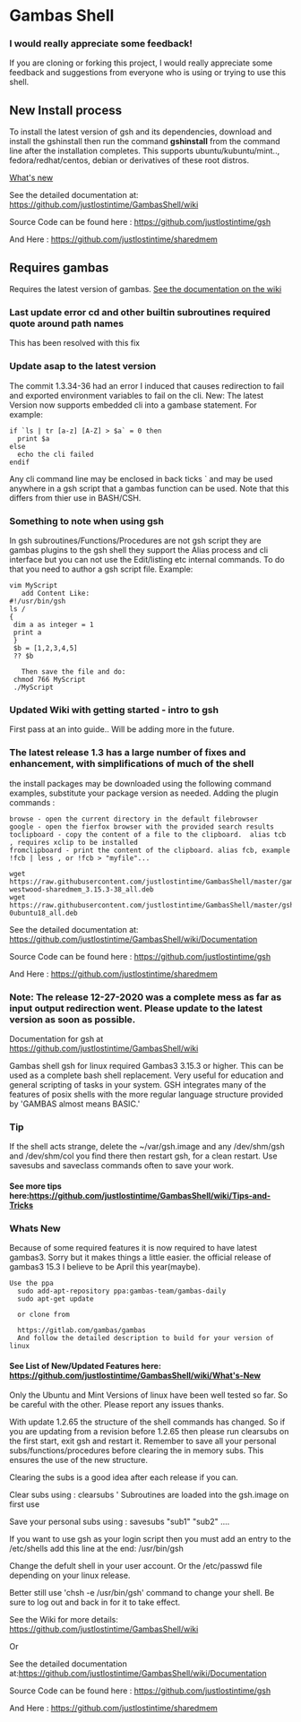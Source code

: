 # Gambas Shell
### I would really appreciate some feedback!
If you are cloning or forking this project, I would really appreciate some feedback and suggestions
from everyone who is using or trying to use this shell.

## New Install process
To install the latest version of gsh and its dependencies, download and install the gshinstall
then run the command **gshinstall** from the command line after the installation completes.
This supports ubuntu/kubuntu/mint.., fedora/redhat/centos, debian
or derivatives of these root distros.

[What's new](https://github.com/justlostintime/GambasShell/wiki/What's-New)

See the detailed documentation at: https://github.com/justlostintime/GambasShell/wiki

Source Code can be found here : https://github.com/justlostintime/gsh

And Here : https://github.com/justlostintime/sharedmem

## Requires gambas
Requires the latest version of gambas. [See the documentation on the wiki](https://github.com/justlostintime/GambasShell/wiki)

### Last update error cd and other builtin subroutines required quote around path names
This has been resolved with this fix

### Update asap to the latest version
The commit 1.3.34-36  had an error I induced that causes redirection to fail and exported environment variables to fail on the cli. 
New: The latest Version now supports embedded cli into a gambase statement. For example:
```
if `ls | tr [a-z] [A-Z] > $a` = 0 then 
  print $a
else
  echo the cli failed
endif
```
Any cli command line may be enclosed in back ticks \` and may be used anywhere in a gsh script that 
a gambas function can be used. Note that this differs from thier use in BASH/CSH.

### Something to note when using gsh
In gsh subroutines/Functions/Procedures are not gsh script they are gambas plugins to the gsh shell
they support the Alias process and cli interface but you can not use the Edit/listing etc internal commands.
To do that you need to author a gsh script file.
Example:
```
vim MyScript
   add Content Like:
#!/usr/bin/gsh
ls /
{
 dim a as integer = 1
 print a
 }
 $b = [1,2,3,4,5]
 ?? $b
 
   Then save the file and do: 
 chmod 766 MyScript
 ./MyScript
```
### Updated Wiki with getting started - intro to gsh
First pass at an into guide.. Will be adding more in the future.

### The latest release 1.3 has a large number of fixes and enhancement, with simplifications of much of the shell
the install packages may be downloaded using the following command examples, substitute your package version as needed.
Adding the plugin commands : 

    browse - open the current directory in the default filebrowser
    google - open the fierfox browser with the provided search results
    toclipboard - copy the content of a file to the clipboard.  alias tcb , requires xclip to be installed
    fromclipboard - print the content of the clipboard. alias fcb, example !fcb | less , or !fcb > "myfile"...
```
wget https://raw.githubusercontent.com/justlostintime/GambasShell/master/gambas3-westwood-sharedmem_3.15.3-38_all.deb
wget https://raw.githubusercontent.com/justlostintime/GambasShell/master/gsh_1.3.3-0ubuntu18_all.deb
```
See the detailed documentation at: https://github.com/justlostintime/GambasShell/wiki/Documentation

Source Code can be found here : https://github.com/justlostintime/gsh

And Here : https://github.com/justlostintime/sharedmem

### Note: The release 12-27-2020 was a complete mess as far as input output redirection went. Please update to the latest version as soon as possible.

Documentation  for gsh at https://github.com/justlostintime/GambasShell/wiki

Gambas shell gsh for linux required Gambas3 3.15.3 or higher.
This can be used as a complete bash shell replacement. Very useful for education and general scripting of tasks in your system. GSH integrates many of the features of posix shells with the more regular language structure provided by 'GAMBAS almost means BASIC.'

### Tip
If the shell acts strange, delete the ~/var/gsh.image and any /dev/shm/<username>gsh and /dev/shm/<username>col you find there then restart gsh, 
for a clean restart. Use savesubs and saveclass commands often to save your work.
  
#### See more tips here:https://github.com/justlostintime/GambasShell/wiki/Tips-and-Tricks
  
### Whats New
Because of some required features it is now required to have latest gambas3. Sorry but it makes things a little easier. the official release of gambas3 15.3 I believe to be April this year(maybe).
```
Use the ppa 
  sudo add-apt-repository ppa:gambas-team/gambas-daily
  sudo apt-get update
  
  or clone from 
  
  https://gitlab.com/gambas/gambas
  And follow the detailed description to build for your version of linux
```
#### See List of New/Updated Features here: https://github.com/justlostintime/GambasShell/wiki/What's-New

Only the Ubuntu and Mint Versions of linux have been well tested so far.
So be careful with the other. Please report any issues thanks.

With update 1.2.65 the structure of the shell commands has changed.
So if you are updating from a revision before 1.2.65 then please run clearsubs on the
first start, exit gsh and restart it.
Remember to save all your personal subs/functions/procedures before clearing the in memory subs.
This ensures the use of the new structure.

Clearing the subs is a good idea after each release if you can.

Clear subs using : clearsubs ' Subroutines are loaded into the gsh.image on first use 

Save your personal subs using : savesubs "sub1" "sub2" ....

If you want to use gsh as your login script then you must add an entry to the 
    /etc/shells
add this line at the end:
    /usr/bin/gsh

Change the defult shell in your user account. Or the /etc/passwd file
depending on your linux release. 

Better still use 'chsh -e /usr/bin/gsh' command to change your shell. 
Be sure to log out and back in for it to take effect.


See the Wiki for more details: https://github.com/justlostintime/GambasShell/wiki

Or 

See the detailed documentation at:https://github.com/justlostintime/GambasShell/wiki/Documentation

Source Code can be found here : https://github.com/justlostintime/gsh

And Here : https://github.com/justlostintime/sharedmem
